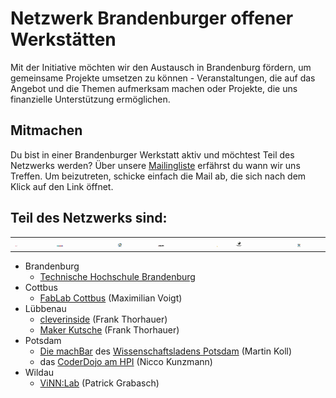 # Netzwerk Brandenburger offener Werkstätten

Mit der Initiative möchten wir den Austausch in Brandenburg fördern, um gemeinsame Projekte umsetzen zu können - Veranstaltungen, die auf das Angebot und die Themen aufmerksam machen oder Projekte, die uns finanzielle Unterstützung ermöglichen.

## Mitmachen 

Du bist in einer Brandenburger Werkstatt aktiv und möchtest Teil des Netzwerks werden? Über unsere [Mailingliste][join-mailing-list] erfährst du wann wir uns Treffen. Um beizutreten, schicke einfach die Mail ab, die sich nach dem Klick auf den Link öffnet. 

## Teil des Netzwerks sind:

<table>
  <tr>
    <td><a href="https://zhq.th-brandenburg.de/"    ><img width="12%" src="logos/THB_Werkstatt_Logo_CMYK_pfade.svg" alt="Technische Hochschule Brandenburg"></a></td>
    <td><a href="http://fablab-cottbus.de"          ><img width="12%" src="logos/FabLab-Logo-Cottbus-farbig.png" alt="FabLab Cottbus"></a></td>
    <td><a href="http://jfvnet.de/cleverinside/"    ><img width="12%" src="logos/Technikschule-cleverinside.gif" alt="Maker Kutsche"></a></td>
    <td><a href="https://makerkutsche.de/"          ><img width="12%" src="logos/maker-kutsche-logobeta.png" alt="Maker Kutsche"></a></td>
    <td><a href="https://machbar-potsdam.de/"       ><img width="12%" src="logos/wissenschaftsladen-potsdam.jpg" alt="Wissenschaftsladen Potsdam"></a></td>
    <td><a href="https://CoderDojoPotsdam.github.io"><img width="12%" src="logos/CoderDojo-Potsdam.svg" alt="CoderDojo Potsdam"></a></td>
    <td><a href="http://vinnlab.th-wildau.de/"      ><img width="12%" src="logos/ViNNLabLogo_hoch_ThinkMakeShare.png" alt="ViNN:Lab" /></a></td>
  </tr>
</table>

- Brandenburg
  - [Technische Hochschule Brandenburg][thb]
- Cottbus
  - [FabLab Cottbus][fcb] (Maximilian Voigt)
- Lübbenau
  - [cleverinside][cleverinside] (Frank Thorhauer)
  - [Maker Kutsche][makerkutsche] (Frank Thorhauer)
- Potsdam
  - [Die machBar][machBar] des [Wissenschaftsladens Potsdam][wilap] (Martin Koll)
  - das [CoderDojo am HPI][cdp] (Nicco Kunzmann)
- Wildau
  - [ViNN:Lab][vinn-lab] (Patrick Grabasch)

[join-mailing-list]: mailto:&#109;&#097;&#106;&#111;&#114;&#100;&#111;&#109;&#111;&#064;&#102;&#097;&#098;&#108;&#097;&#098;&#045;&#099;&#111;&#116;&#116;&#098;&#117;&#115;&#046;&#100;&#101;?subject=subscribe&#32;brandenburger-fablab-cottbus-de&body=subscribe&#32;brandenburger-fablab-cottbus-de
[machBar]: https://machbar-potsdam.de/
[vinn-lab]: http://vinnlab.th-wildau.de/
[thb]: https://zhq.th-brandenburg.de/
[cleverinside]: http://jfvnet.de/cleverinside/
[cdp]: https://CoderDojoPotsdam.github.io/
[fcb]: http://fablab-cottbus.de
[makerkutsche]: https://makerkutsche.de/
[wilap]: http://www.wissenschaftsladen-potsdam.de/
